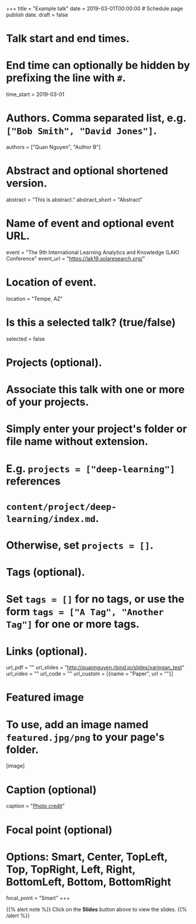 +++
title = "Example talk"
date = 2019-03-01T00:00:00  # Schedule page publish date.
draft = false

# Talk start and end times.
#   End time can optionally be hidden by prefixing the line with `#`.
time_start = 2019-03-01

# Authors. Comma separated list, e.g. `["Bob Smith", "David Jones"]`.
authors = ["Quan Nguyen", "Author B"]

# Abstract and optional shortened version.
abstract = "This is abstract."
abstract_short = "Abstract"

# Name of event and optional event URL.
event = "The 9th International Learning Analytics and Knowledge (LAK) Conference"
event_url = "https://lak19.solaresearch.org/"

# Location of event.
location = "Tempe, AZ"

# Is this a selected talk? (true/false)
selected = false

# Projects (optional).
#   Associate this talk with one or more of your projects.
#   Simply enter your project's folder or file name without extension.
#   E.g. `projects = ["deep-learning"]` references 
#   `content/project/deep-learning/index.md`.
#   Otherwise, set `projects = []`.

# Tags (optional).
#   Set `tags = []` for no tags, or use the form `tags = ["A Tag", "Another Tag"]` for one or more tags.

# Links (optional).
url_pdf = ""
url_slides = "http://quannguyen.rbind.io/slides/xaringan_test"
url_video = ""
url_code = ""
url_custom = [{name = "Paper", url = ""}]

# Featured image
# To use, add an image named `featured.jpg/png` to your page's folder. 
[image]
  # Caption (optional)
  caption = "[Photo credit](https://pixabay.com/illustrations/mosaic-color-colorful-structure-758754/)"

  # Focal point (optional)
  # Options: Smart, Center, TopLeft, Top, TopRight, Left, Right, BottomLeft, Bottom, BottomRight
  focal_point = "Smart"
+++

{{% alert note %}}
Click on the **Slides** button above to view the slides.
{{% /alert %}}
